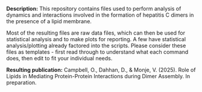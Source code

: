 **Description:** This repository contains files used to perform analysis of dynamics and interactions involved in the formation of hepatitis C dimers in the presence of a lipid membrane. 

Most of the resulting files are raw data files, which can then be used for statistical analysis and to make plots for reporting. A few have statistical analysis/plotting already factored into the scripts. Please consider these files as templates - first read through to understand what each command does, then edit to fit your individual needs.

**Resulting publication:**  Campbell, O., Dahhan, D., & Monje, V. (2025). Role of Lipids in Mediating Protein-Protein Interactions during Dimer Assembly. In preparation.
